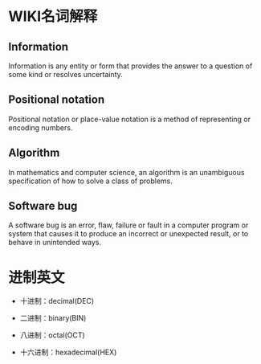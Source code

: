 # WIKI名词解释

## Information

Information is any entity or form that provides the answer to a question of some kind or resolves uncertainty.

## Positional notation

Positional notation or place-value notation is a method of representing or encoding numbers.

## Algorithm

In mathematics and computer science, an algorithm is an unambiguous specification of how to solve a class of problems. 

## Software bug

A software bug is an error, flaw, failure or fault in a computer program or system that causes it to produce an incorrect or unexpected result, or to behave in unintended ways.



# 进制英文

* 十进制：decimal(DEC)

* 二进制：binary(BIN)

* 八进制：octal(OCT)

* 十六进制：hexadecimal(HEX) 
